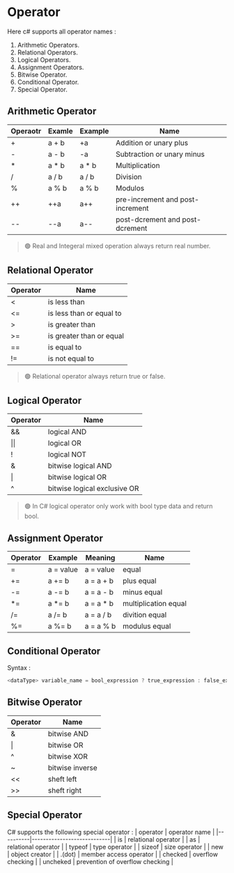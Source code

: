 Operator
========
Here c# supports all operator names : 

1. Arithmetic Operators.
2. Relational Operators.
3. Logical Operators.
4. Assignment Operators.
5. Bitwise Operator.
6. Conditional Operator.
7. Special Operator.

## Arithmetic Operator
| Operaotr | Examle  |Example | Name                                                                                 |
|----------|---------|--------|--------------------------------------------------------------------------------------|
| +        | a + b   | +a     | Addition or unary plus                                                               |
| -        | a - b   | -a     | Subtraction or unary minus                                                           |
| *        | a * b   | a * b  | Multiplication                     |
| /        | a / b   | a / b  | Division |
| %        | a % b   | a % b  | Modulos  |
| ++       | ++a     | a++    | pre-increment and post-increment |
| --       | --a     | a--    | post-dcrement and post-dcrement  |

> 🟢 Real and Integeral mixed operation always return real number.


## Relational Operator
| Operator | Name                                                 |
|----------|------------------------------------------------------|
| <        | is less than                                         |
| <=       | is less than or equal to                             |
| >        | is greater than                                      |
| >=       | is greater than or equal                             |
| ==       | is equal to                                          |
| !=       | is not equal to                                      |

> 🟢 Relational operator always return true or false.

## Logical Operator
| Operator  | Name                                                          |
|-----------|---------------------------------------------------------------|
| &&        | logical AND                                                   |
| \|\|      | logical OR                                                    |
| \!        | logical NOT                                                   |
| &         | bitwise logical AND                                           |
| \|        | bitwise logical OR                                            |
| \^        | bitwise logical exclusive OR                                  |


> 🟢 In C# logical operator only work with bool type data and return bool.

## Assignment Operator 
| Operator  | Example    | Meaning     | Name                                                          |
|-----------|------------|-------------|---------------------------------------------------------------|
| =         | a = value  | a = value   | equal                                                         |
| +=        | a += b     | a = a + b   | plus equal |
| -=        | a -= b     | a = a - b   | minus equal|
| *=        | a *= b     | a = a * b   | multiplication equal |
| /=        | a /= b     | a = a / b   | divition equal      |
| %=        | a %= b     | a = a % b   | modulus equal  |

## Conditional Operator 
Syntax : 
```cs
<dataType> variable_name = bool_expression ? true_expression : false_expression;
```

## Bitwise Operator
| Operator | Name                     |
|----------|--------------------------|
| &        | bitwise AND              |
| \|       | bitwise OR               |
| \^       | bitwise XOR              |
| ~        | bitwise inverse          |
| <<       | sheft left               |
| >>       | sheft right              |

## Special Operator
C# supports the following special operator : 
| operator | operator name              |
|----------|----------------------------|
| is       | relational operator        |
| as       | relational operator        |
| typeof   | type operator              |
| sizeof   | size operator              |
| new      | object creator             |
| .(dot)   | member access operator     |
| checked  | overflow checking          |
| uncheked | prevention of overflow checking |
